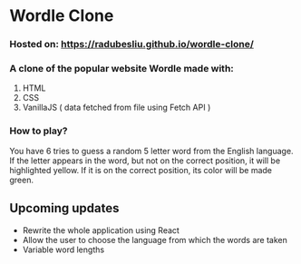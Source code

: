 # Wordle Clone

### Hosted on: https://radubesliu.github.io/wordle-clone/

### A clone of the popular website Wordle made with:
1. HTML
2. CSS
3. VanillaJS ( data fetched from file using Fetch API )

### How to play?
You have 6 tries to guess a random 5 letter word from the English language.
If the letter appears in the word, but not on the correct position, it will be highlighted yellow.
If it is on the correct position, its color will be made green.

## Upcoming updates
  - Rewrite the whole application using React
  - Allow the user to choose the language from which the words are taken
  - Variable word lengths
